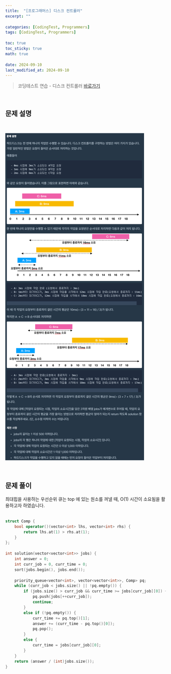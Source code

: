 ```yaml
---
title:  "[프로그래머스] 디스크 컨트롤러"
excerpt: ""

categories: [CodingTest, Programmers]
tags: [CodingTest, Programmers]

toc: true
toc_sticky: true
math: true
 
date: 2024-09-10
last_modified_at: 2024-09-10
---
```


> 코딩테스트 연습 - 디스크 컨트롤러 [바로가기](https://school.programmers.co.kr/learn/courses/30/lessons/42627)  

<br/>

## 문제 설명

<br/>

![01](/assets/img/Programmers/디스크컨트롤러_01.PNG)  

<br/>

## 문제 풀이

최대힙을 사용하는 우선순위 큐는 top 에 있는 원소를 꺼낼 때, O(1) 시간이 소요됨을 활용하고자 하였습니다.  
<br/>

```c++
struct Comp {
    bool operator()(vector<int> lhs, vector<int> rhs) {
        return lhs.at(1) > rhs.at(1);
    }
};

int solution(vector<vector<int>> jobs) {
    int answer = 0;
    int curr_job = 0, curr_time = 0;
    sort(jobs.begin(), jobs.end());

    priority_queue<vector<int>, vector<vector<int>>, Comp> pq;
    while (curr_job < jobs.size() || !pq.empty()) {
        if (jobs.size() > curr_job && curr_time >= jobs[curr_job][0]) {
            pq.push(jobs[++curr_job]);
            continue;
        }
        else if (!pq.empty()) {
            curr_time += pq.top()[1];
            answer += (curr_time - pq.top()[0]);
            pq.pop();
        }
        else {
            curr_time = jobs[curr_job][0];
        }
    }
    return (answer / (int)jobs.size());
}
```